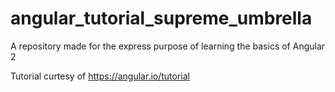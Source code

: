 # angular_tutorial_supreme_umbrella

A repository made for the express purpose of learning the basics of Angular 2

Tutorial curtesy of https://angular.io/tutorial